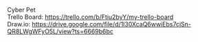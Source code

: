 Cyber Pet
 
<br />
Trello Board:
https://trello.com/b/Ftiu2byY/my-trello-board
<br />
Draw.io:
https://drive.google.com/file/d/1l30XcaQ6wwiEbs7cjSn-QR8LWgWFyO5L/view?ts=6669b6bc
